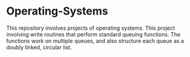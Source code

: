 # Operating-Systems
This repository involves projects of operating systems. This project involving write routines that perform standard queuing functions. The functions work on multiple queues, and also structure each queue as a doubly linked, circular list.
